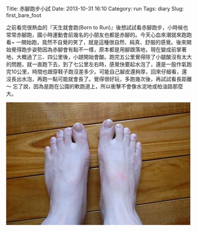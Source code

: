 Title: 赤腳跑步小試 
Date: 2013-10-31 16:10
Category: run
Tags: diary
Slug: first_bare_foot


之前看完很熱血的『天生就會跑(Born to Run)』後想試試看赤腳跑步，小時候也常常赤腳跑，國小時運動會前幾名的小朋友也都是赤腳的。今天心血來潮就來跑跑看~
一開始跑，竟然不自覺的笑了，就是這種很自然、純真、舒服的感覺。後來開始覺得跑步姿勢因為赤腳會有點不一樣，原本都是用腳跟落地，現在變成前掌著地，大概過了三、四公里後，小蹆開始會酸。跑完五公里覺得除了小腿酸沒有太大的問題，就一直跑下去，到了七公里左右時，感覺快要起水泡了，還是一股作氣跑完10公里，時間也跟穿鞋子跑沒差多少。可能自己腳皮還夠厚，回來仔細看，還沒長出水泡，再跑一點可能就會長了。覺得很好玩，多跑幾次後，再試試看長距離～ 忘了說，因為是跑在公園的軟跑道上，所以衝擊不會像水泥地或柏油路那麼大。

![ ](/static/images/run/bare_foot.jpg)

